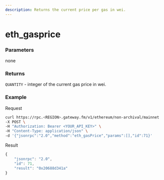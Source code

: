 ```yaml
---
description: Returns the current price per gas in wei.
---
```


# eth\_gasprice

### Parameters

none

### Returns

`QUANTITY` - integer of the current gas price in wei.

### **Example**

Request

```bash
curl https://rpc.<REGION>.gateway.fm/v1/ethereum/non-archival/mainnet  \
-X POST \
-H "Authorization: Bearer <YOUR_API_KEY>" \
-H "Content-Type: application/json" \
-d '{"jsonrpc":"2.0","method":"eth_gasPrice","params":[],"id":71}'
```

Result

```javascript
{
    "jsonrpc": "2.0",
    "id": 71,
    "result": "0x20688d341a"
}
```
